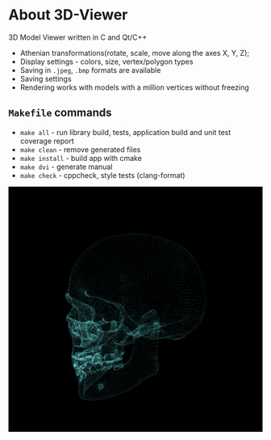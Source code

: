 # About 3D-Viewer
3D Model Viewer written in C and Qt/C++

- Athenian transformations(rotate, scale, move along the axes X, Y, Z);
- Display settings - colors, size, vertex/polygon types
- Saving in `.jpeg`, `.bmp` formats are available
- Saving settings
- Rendering works with models with a million vertices without freezing

## `Makefile` commands
- `make all` - run library build, tests, application build and unit test coverage report
- `make clean` - remove generated files
- `make install` - build app with cmake
- `make dvi` - generate manual
- `make check` - cppcheck, style tests (clang-format)

![image](https://github.com/HotDog1112/3d_viewer/blob/main/test_figure.gif)
